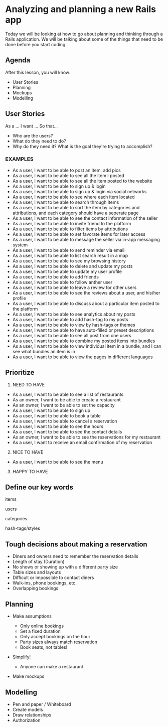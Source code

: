 # Analyzing and planning a new Rails app

Today we will be looking at how to go about planning and thinking through a Rails application. We will be talking about some of the things that need to be done before you start coding.

## Agenda
After this lesson, you will know:

  * User Stories
  * Planning
  * Mockups
  * Modelling


## User Stories

As a ...
I want ...
So that...

- Who are the users?
- What do they need to do?
- Why do they need it? What is the goal they're trying to accomplish?







### EXAMPLES
- As a user, I want to be able to post an item, add pics
- As a user, I want to be able to see all the item I posted
- As a user, I want to be able to see all the item posted to the website
- As a user, I want to be able to sign up & login
- As a user, I want to be able to sign up & login via social networks
- As a user, I want to be able to see where each item located
- As a user, I want to be able to search through items
- As a user, I want to be able to sort the item by categories and attributions, and each category should have a seperate page
- As a user, I want to be able to see the contact information of the seller
- As a user, I want to be able to invite friend to the platform
- As a user, I want to be able to filter items by attributions
- As a user, I want to be able to set favorate items for later access
- As a user, I want to be able to message the seller via in-app messaging system
- As a user, I want to be able to send reminder via email
- As a user, I want to be able to list search result in a map
- As a user, I want to be able to see my browsing history
- As a user, I want to be able to delete and update my posts
- As a user, I want to be able to update my user profile
- As a user, I want to be able to add friends
- As a user, I want to be able to follow anther user
- As a user, I want to be able to leave a review for other users
- As a user, I want to be able to see the reviews about a user, and his/her profile
- As a user, I want to be able to discuss about a particular item posted to the platform
- As a user, I want to be able to see analytics about my posts
- As a user, I want to be able to add hash-tag to my posts
- As a user, I want to be able to view by hash-tags or themes
- As a user, I want to be able to have auto-filled or preset descriptions
- As a user, I want to be able to see all post from one users
- As a user, I want to be able to combine my posted items into bundles
- As a user, I want to be able to view individual item in a bundle, and I can see what bundles an item is in
- As a user, I want to be able to view the pages in different languages








## Prioritize
1. NEED TO HAVE
- As a user, I want to be able to see a list of restaurants
- As an owner, I want to be able to create a restaurant
- As an owner, I want to be able to set the capacity
- As a user, I want to be able to sign up
- As a user, I want to be able to book a table
- As a user, I want to be able to cancel a reservation
- As a user, I want to be able to see the hours
- As a user, I want to be able to see the contact details
- As an owner, I want to be able to see the reservations for my restaurant
- As a user, I want to receive an email confirmation of my reservation

2. NICE TO HAVE
- As a user, I want to be able to see the menu

3. HAPPY TO HAVE














## Define our key words
items

users

categories

hash-tags/styles


## Tough decisions about making a reservation
- Diners and owners need to remember the reservation details
- Length of stay (Duration)
- No shows or showing up with a different party size
- Table sizes and layouts
- Difficult or impossible to contact diners
- Walk-ins, phone bookings, etc.
- Overlapping bookings




## Planning
- Make assumptions
  - Only online bookings
  - Set a fixed duration
  - Only accept bookings on the hour
  - Party sizes always match reservation
  - Book seats, not tables!

- Simplify!
  - Anyone can make a restaurant

- Make mockups












## Modelling
- Pen and paper / Whiteboard
- Create models
- Draw relationships
- Authorization
